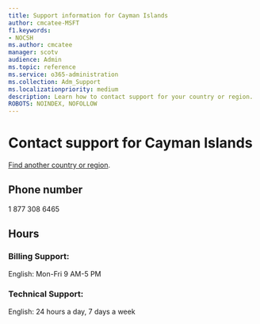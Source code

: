```yaml
---                                
title: Support information for Cayman Islands
author: cmcatee-MSFT
f1.keywords:
- NOCSH
ms.author: cmcatee
manager: scotv
audience: Admin
ms.topic: reference
ms.service: o365-administration
ms.collection: Adm_Support
ms.localizationpriority: medium
description: Learn how to contact support for your country or region.
ROBOTS: NOINDEX, NOFOLLOW
---
```


# Contact support for Cayman Islands

[Find another country or region](../get-help-support.md).

## Phone number
1 877 308 6465

## Hours
### Billing Support:

English: Mon-Fri 9 AM-5 PM

### Technical Support:

English: 24 hours a day, 7 days a week
